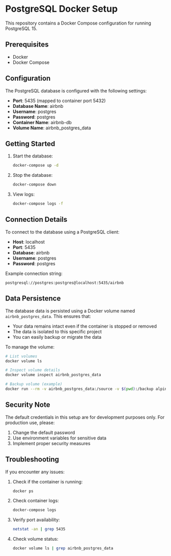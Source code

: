 # PostgreSQL Docker Setup

This repository contains a Docker Compose configuration for running PostgreSQL 15.

## Prerequisites

- Docker
- Docker Compose

## Configuration

The PostgreSQL database is configured with the following settings:

- **Port**: 5435 (mapped to container port 5432)
- **Database Name**: airbnb
- **Username**: postgres
- **Password**: postgres
- **Container Name**: airbnb-db
- **Volume Name**: airbnb_postgres_data

## Getting Started

1. Start the database:
   ```bash
   docker-compose up -d
   ```

2. Stop the database:
   ```bash
   docker-compose down
   ```

3. View logs:
   ```bash
   docker-compose logs -f
   ```

## Connection Details

To connect to the database using a PostgreSQL client:

- **Host**: localhost
- **Port**: 5435
- **Database**: airbnb
- **Username**: postgres
- **Password**: postgres

Example connection string:
```
postgresql://postgres:postgres@localhost:5435/airbnb
```

## Data Persistence

The database data is persisted using a Docker volume named `airbnb_postgres_data`. This ensures that:
- Your data remains intact even if the container is stopped or removed
- The data is isolated to this specific project
- You can easily backup or migrate the data

To manage the volume:
```bash
# List volumes
docker volume ls

# Inspect volume details
docker volume inspect airbnb_postgres_data

# Backup volume (example)
docker run --rm -v airbnb_postgres_data:/source -v $(pwd):/backup alpine tar -czf /backup/postgres_backup.tar.gz -C /source .
```

## Security Note

The default credentials in this setup are for development purposes only. For production use, please:

1. Change the default password
2. Use environment variables for sensitive data
3. Implement proper security measures

## Troubleshooting

If you encounter any issues:

1. Check if the container is running:
   ```bash
   docker ps
   ```

2. Check container logs:
   ```bash
   docker-compose logs
   ```

3. Verify port availability:
   ```bash
   netstat -an | grep 5435
   ```

4. Check volume status:
   ```bash
   docker volume ls | grep airbnb_postgres_data
   ``` 